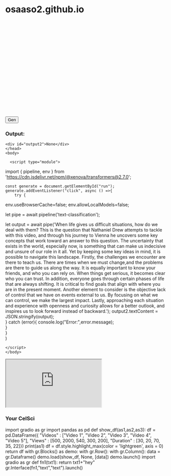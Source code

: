 # osaaso2.github.io
<html>
<head>
<script type="text/javascript">
window.onload = function () {
    var chart = new CanvasJS.Chart("chartContainer");

    chart.options.axisY = { prefix: "$", suffix: "K" };
    chart.options.title = { text: "CelSci Views $ Duration" };

    var series1 = { //dataSeries - first quarter
        type: "column",
        name: "Views",
        showInLegend: true
    };

    var series2 = { //dataSeries - second quarter
        type: "column",
        name: "Duration",
        showInLegend: true
    };

    chart.options.data = [];
    chart.options.data.push(series1);
    chart.options.data.push(series2);


    series1.dataPoints = [
            { label: "Video 1", y: 58 },
            { label: "Video 2", y: 69 },
            { label: "Video 3", y: 80 },
            { label: "Video 4", y: 74 },
            { label: "Video 5", y: 64 }
    ];

    series2.dataPoints = [
        { label: "Video 1", y: 63 },
        { label: "Video 2", y: 73 },
        { label: "Video 3", y: 88 },
        { label: "Video 4", y: 77 },
        { label: "Video 5", y: 60 }
    ];

    chart.render();
}
</script>
<script type="text/javascript" src="https://cdn.canvasjs.com/canvasjs.min.js"></script>
</head>

<body>
    <div id="chartContainer" style="height: 300px; width: 100%;">
    </div>
</body>
</html>
<html>
	<head>
      <script type="module">
  import { pipeline } from 'https://cdn.jsdelivr.net/npm/@xenova/transformers@2.7.0';

</script>
		<button id="run">Gen</button>
    <h3>Output:</h3>
    
    <div id="output2">None</div>
	</head>
	<body> 
    
      <script type="module">
   import { pipeline, env } from 'https://cdn.jsdelivr.net/npm/@xenova/transformers@2.7.0'; 
        
    const generate = document.getElementById("run");   
    generate.addEventListener("click", async () =>{
        try {
         
env.useBrowserCache=false;
env.allowLocalModels=false;

let pipe = await pipeline('text-classification');

let output = await pipe('When life gives us difficult situations, how do we deal with them? This is the question that Nathaniel Drew attempts to tackle with this video, and through his journey to Vienna he uncovers some key concepts that work toward an answer to this question. The uncertainty that exists in the world, especially now, is something that can make us indecisive and unsure of our role in it all. Yet by keeping some key ideas in mind, it is possible to navigate this landscape. Firstly, the challenges we encounter are there to teach us. There are times when we must change,and the problems are there to guide us along the way. It is equally important to know your friends, and who you can rely on. When things get serious, it becomes clear who you can trust. In addition, everyone goes through certain phases of life that are always shifting. It is critical to find goals that align with where you are in the present moment. Another element to consider is the objective lack of control that we have on events external to us. By focusing on what we can control, we make the largest impact. Lastly, approaching each situation and experience with openness and curiosity allows for a better outlook, and inspires us to look forward instead of backward.');
output2.textContent = JSON.stringify(output);            
            } catch (error){
                 console.log("Error:",error.message);       
            }   
        }       
)

    </script>
    </body>
</html>
<iframe src="https://sohrabia.github.io"></iframe>
<html>
   <title>Your Name</title>
	<h3>Your CelSci</h3>
	<head>
		<script type="module" crossorigin src="https://cdn.jsdelivr.net/npm/@gradio/lite/dist/lite.js"></script>
	</head>
	<body>
		<gradio-lite>
			import gradio as gr
			import pandas as pd
			def show_df(as1,as2,as3):
				 df = pd.DataFrame({
					  "Videos" : ["Video 1", "Video 2", "Video 3", "Video 4", "Video 5"], 
					  "Views" : [500, 2000, 540, 300, 200], 
					  "Duration" : [30, 20, 70, 35, 22]})
				 print(as1)
				 df = df.style.highlight_max(color = 'lightgreen', axis = 0)
				 return df
			with gr.Blocks() as demo:
				with gr.Row():
					with gr.Column():
						data = gr.Dataframe()
						demo.load(show_df, None, [data])
			demo.launch()
		</gradio-lite>
	</body>
</html>
<html>
	<head>
		<script type="module" src="https://cdn.jsdelivr.net/npm/@gradio/lite/dist/lite.js"></script>
	</head>
	<body>
		<gradio-lite>
		import gradio as gr
		def fn1(txt1):
			return txt1+"hey"
		gr.Interface(fn1,"text","text").launch()
		</gradio-lite>
	</body>
</html>

